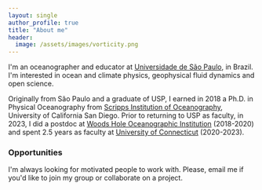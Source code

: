 ```yaml
---
layout: single
author_profile: true
title: "About me"
header:
  image: /assets/images/vorticity.png
---
```


I'm an oceanographer and educator at [Universidade  de São Paulo](https://www5.usp.br), in Brazil.  I'm interested in ocean and climate physics, geophysical fluid dynamics and open science. 

Originally from São Paulo and a graduate of USP, I earned in 2018 a Ph.D. in Physical Oceanography from [Scripps Institution of Oceanography](https://scripps.ucsd.edu), University of California San Diego. Prior to returning to USP as faculty, in 2023, I did a postdoc at [Woods Hole Oceanographic Institution](https://www.whoi.edu) (2018-2020) and spent 2.5 years as faculty at [University of Connecticut](https://www.uconn.edu) (2020-2023).

### Opportunities

I'm always looking for motivated people to work with. Please, email me if you'd like to join my group or collaborate on a project.
